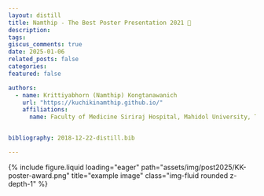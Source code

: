 ```yaml
---
layout: distill
title: Namthip - The Best Poster Presentation 2021 🎉
description: 
tags: 
giscus_comments: true
date: 2025-01-06
related_posts: false
categories: 
featured: false

authors:
  - name: Krittiyabhorn (Namthip) Kongtanawanich
    url: "https://kuchikinamthip.github.io/"
    affiliations:
      name: Faculty of Medicine Siriraj Hospital, Mahidol University, Thailand


bibliography: 2018-12-22-distill.bib

---
```

<div class="row">
    <div class="col-sm mt-3 mt-md-0">
        {% include figure.liquid loading="eager" path="assets/img/post2025/KK-poster-award.png" title="example image" class="img-fluid rounded z-depth-1" %}
    </div>
</div>

